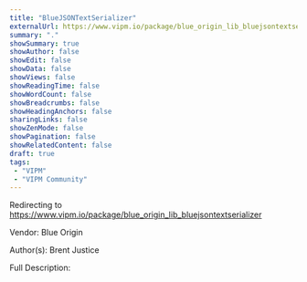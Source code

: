 ```yaml
---
title: "BlueJSONTextSerializer"
externalUrl: https://www.vipm.io/package/blue_origin_lib_bluejsontextserializer
summary: "."
showSummary: true
showAuthor: false
showEdit: false
showData: false
showViews: false
showReadingTime: false
showWordCount: false
showBreadcrumbs: false
showHeadingAnchors: false
sharingLinks: false
showZenMode: false
showPagination: false
showRelatedContent: false
draft: true
tags:
 - "VIPM"
 - "VIPM Community"
---
```


Redirecting to https://www.vipm.io/package/blue_origin_lib_bluejsontextserializer

Vendor: Blue Origin

Author(s): Brent Justice
 
Full Description:
